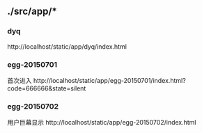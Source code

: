 ## ./src/app/*


### dyq
http://localhost/static/app/dyq/index.html

### egg-20150701

首次进入
http://localhost/static/app/egg-20150701/index.html?code=666666&state=silent

### egg-20150702

用户巨幕显示
http://localhost/static/app/egg-20150702/index.html

